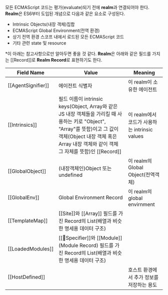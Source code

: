 모든 ECMAScript 코드는 평가(evaluate)되기 전에 **realm**과 연결되어야 한다. **Realm**은 ES6부터 도입된 개념으로 다음과 같은 요소로 구성된다.
- Intrinsic Objects(내장 객체)집합
- ECMAScript Global Environment(전역 환경)
- 상기 전역 환경 스코프 내에서 로드된 모든 ECMAScript 코드
- 기타 관련 state 및 resource
 
 \*이 아래는 참고사항으로만 알아두면 좋을 것 같다.
 **Realm**은 아래와 같은 필드를 가지는 [[Record]]로 **Realm Record**로 표현하기도 한다.

| Field Name           | Value                                                                                                                                                      | Meaning                             |
| -------------------- | ---------------------------------------------------------------------------------------------------------------------------------------------------------- | ----------------------------------- |
| \[\[AgentSignifier]] | 에이전트 식별자                                                                                                                                                   | 이 realm이 소유한 에이전트                   |
| \[\[Intrinsics]]     | 필드 이름이 intrinsic keys(Object, Array와 같은 JS 내장 객체들을 가리킬 때 사용하는 키로 "Object", "Array"를 뜻함)이고 그 값이 객체(Object 내장 객체 혹은 Array 내장 객체와 같이 객체 그 자체를 뜻함)인 [[Record]] | 이 realm에서 코드가 사용하는 intrinsic values |
| \[\[GlobalObject]]   | (내장객체인)Object 또는 undefined                                                                                                                                 | 이 realm의 Global Object(전역객체)        |
| \[\[GlobalEnv]]      | Global Environment Record                                                                                                                                  | 이 realm의 global envirnment          |
| \[\[TemplateMap]]    | \[\[Site]]와 \[\[Array]] 필드를 가진 Record의 List(배열과 비슷한 명세용 데이터 구조)                                                                                            |                                     |
| \[\[LoadedModules]]  | \[\[Specifier]]와 \[\[Module]](Module Record) 필드를 가진 Record의 List(배열과 비슷한 명세용 데이터 구조)                                                                      |                                     |
| \[\[HostDefined]]    |                                                                                                                                                            | 호스트 환경에서 추가 정보를 저장하는 용도             |
